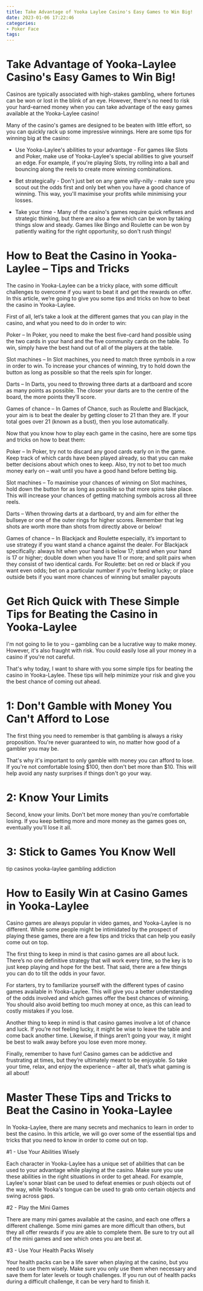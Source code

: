 ```yaml
---
title: Take Advantage of Yooka Laylee Casino's Easy Games to Win Big!
date: 2023-01-06 17:22:46
categories:
- Poker Face
tags:
---
```



#  Take Advantage of Yooka-Laylee Casino's Easy Games to Win Big!

Casinos are typically associated with high-stakes gambling, where fortunes can be won or lost in the blink of an eye. However, there's no need to risk your hard-earned money when you can take advantage of the easy games available at the Yooka-Laylee casino!

Many of the casino's games are designed to be beaten with little effort, so you can quickly rack up some impressive winnings. Here are some tips for winning big at the casino:

 * Use Yooka-Laylee's abilities to your advantage - For games like Slots and Poker, make use of Yooka-Laylee's special abilities to give yourself an edge. For example, if you're playing Slots, try rolling into a ball and bouncing along the reels to create more winning combinations.

* Bet strategically - Don't just bet on any game willy-nilly - make sure you scout out the odds first and only bet when you have a good chance of winning. This way, you'll maximise your profits while minimising your losses.

* Take your time - Many of the casino's games require quick reflexes and strategic thinking, but there are also a few which can be won by taking things slow and steady. Games like Bingo and Roulette can be won by patiently waiting for the right opportunity, so don't rush things!

#  How to Beat the Casino in Yooka-Laylee – Tips and Tricks

The casino in Yooka-Laylee can be a tricky place, with some difficult challenges to overcome if you want to beat it and get the rewards on offer. In this article, we’re going to give you some tips and tricks on how to beat the casino in Yooka-Laylee.

First of all, let’s take a look at the different games that you can play in the casino, and what you need to do in order to win:

Poker – In Poker, you need to make the best five-card hand possible using the two cards in your hand and the five community cards on the table. To win, simply have the best hand out of all of the players at the table.

Slot machines – In Slot machines, you need to match three symbols in a row in order to win. To increase your chances of winning, try to hold down the button as long as possible so that the reels spin for longer.

Darts – In Darts, you need to throwing three darts at a dartboard and score as many points as possible. The closer your darts are to the centre of the board, the more points they’ll score.

Games of chance – In Games of Chance, such as Roulette and Blackjack, your aim is to beat the dealer by getting closer to 21 than they are. If your total goes over 21 (known as a bust), then you lose automatically.


Now that you know how to play each game in the casino, here are some tips and tricks on how to beat them:

Poker – In Poker, try not to discard any good cards early on in the game. Keep track of which cards have been played already, so that you can make better decisions about which ones to keep. Also, try not to bet too much money early on – wait until you have a good hand before betting big.

Slot machines – To maximise your chances of winning on Slot machines, hold down the button for as long as possible so that more spins take place. This will increase your chances of getting matching symbols across all three reels.

Darts – When throwing darts at a dartboard, try and aim for either the bullseye or one of the outer rings for higher scores. Remember that leg shots are worth more than shots from directly above or below!

Games of chance – In Blackjack and Roulette especially, it’s important to use strategy if you want stand a chance against the dealer. For Blackjack specifically: always hit when your hand is below 17; stand when your hand is 17 or higher; double down when you have 11 or more; and split pairs when they consist of two identical cards. For Roulette: bet on red or black if you want even odds; bet on a particular number if you’re feeling lucky; or place outside bets if you want more chances of winning but smaller payouts

#  Get Rich Quick with These Simple Tips for Beating the Casino in Yooka-Laylee

I'm not going to lie to you – gambling can be a lucrative way to make money. However, it's also fraught with risk. You could easily lose all your money in a casino if you're not careful.

That's why today, I want to share with you some simple tips for beating the casino in Yooka-Laylee. These tips will help minimize your risk and give you the best chance of coming out ahead.

# 1: Don't Gamble with Money You Can't Afford to Lose

The first thing you need to remember is that gambling is always a risky proposition. You're never guaranteed to win, no matter how good of a gambler you may be.

That's why it's important to only gamble with money you can afford to lose. If you're not comfortable losing $100, then don't bet more than $10. This will help avoid any nasty surprises if things don't go your way.

# 2: Know Your Limits

Second, know your limits. Don't bet more money than you're comfortable losing. If you keep betting more and more money as the games goes on, eventually you'll lose it all.

# 3: Stick to Games You Know Well
tip casinos yooka-laylee
gambling addiction



#  How to Easily Win at Casino Games in Yooka-Laylee

Casino games are always popular in video games, and Yooka-Laylee is no different. While some people might be intimidated by the prospect of playing these games, there are a few tips and tricks that can help you easily come out on top.

The first thing to keep in mind is that casino games are all about luck. There’s no one definitive strategy that will work every time, so the key is to just keep playing and hope for the best. That said, there are a few things you can do to tilt the odds in your favor.

For starters, try to familiarize yourself with the different types of casino games available in Yooka-Laylee. This will give you a better understanding of the odds involved and which games offer the best chances of winning. You should also avoid betting too much money at once, as this can lead to costly mistakes if you lose.

Another thing to keep in mind is that casino games involve a lot of chance and luck. If you’re not feeling lucky, it might be wise to leave the table and come back another time. Likewise, if things aren’t going your way, it might be best to walk away before you lose even more money.

Finally, remember to have fun! Casino games can be addictive and frustrating at times, but they’re ultimately meant to be enjoyable. So take your time, relax, and enjoy the experience – after all, that’s what gaming is all about!

#  Master These Tips and Tricks to Beat the Casino in Yooka-Laylee

In Yooka-Laylee, there are many secrets and mechanics to learn in order to best the casino. In this article, we will go over some of the essential tips and tricks that you need to know in order to come out on top.

#1 - Use Your Abilities Wisely

Each character in Yooka-Laylee has a unique set of abilities that can be used to your advantage while playing at the casino. Make sure you use these abilities in the right situations in order to get ahead. For example, Laylee's sonar blast can be used to defeat enemies or push objects out of the way, while Yooka's tongue can be used to grab onto certain objects and swing across gaps.

#2 - Play the Mini Games

There are many mini games available at the casino, and each one offers a different challenge. Some mini games are more difficult than others, but they all offer rewards if you are able to complete them. Be sure to try out all of the mini games and see which ones you are best at.

#3 - Use Your Health Packs Wisely

Your health packs can be a life saver when playing at the casino, but you need to use them wisely. Make sure you only use them when necessary and save them for later levels or tough challenges. If you run out of health packs during a difficult challenge, it can be very hard to finish it.